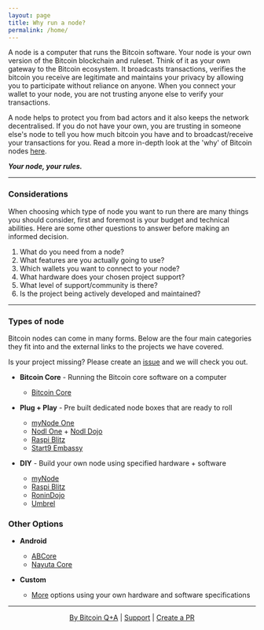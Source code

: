 ```yaml
---
layout: page
title: Why run a node?
permalink: /home/
---
```


A node is a computer that runs the Bitcoin software. Your node is your own version of the Bitcoin blockchain and ruleset. Think of it as your own gateway to the Bitcoin ecosystem. It broadcasts transactions, verifies the bitcoin you receive are legitimate and maintains your privacy by allowing you to participate without reliance on anyone. When you connect your wallet to your node, you are not trusting anyone else to verify your transactions.

A node helps to protect you from bad actors and it also keeps the network decentralised. If you do not have your own, you are trusting in someone else's node to tell you how much bitcoin you have and to broadcast/receive your transactions for you. Read a more in-depth look at the 'why' of Bitcoin nodes [here](https://armantheparman.com/why-should-you-run-your-own-bitcoin-node/).

***Your node, your rules.***

***

### Considerations

When choosing which type of node you want to run there are many things you should consider, first and foremost is your budget and technical abilities. Here are some other questions to answer before making an informed decision.

1. What do you need from a node?
2. What features are you actually going to use?
3. Which wallets you want to connect to your node?
4. What hardware does your chosen project support?
5. What level of support/community is there?
6. Is the project being actively developed and maintained?

***

### Types of node

Bitcoin nodes can come in many forms. Below are the four main categories they fit into and the external links to the projects we have covered.

Is your project missing? Please create an [issue](https://github.com/BitcoinQnA/node-guide) and we will check you out.

-  **Bitcoin Core** - Running the Bitcoin core software on a computer
   - [Bitcoin Core](https://bitcoincore.org/en/download/)

-  **Plug + Play** - Pre built dedicated node boxes that are ready to roll
    - [myNode One](https://mynodebtc.com/products/one)
    - [Nodl One](https://shop.nodl.it/en/) + [Nodl Dojo](https://shop.nodl.it/en/)
    - [Raspi Blitz](https://shop.fulmo.org/product-category/raspiblitz/)
    - [Start9 Embassy](https://store.start9labs.com/collections/embassy)

-  **DIY** - Build your own node using specified hardware + software
    - [myNode](https://mynodebtc.com/products/community_edition)
    - [Raspi Blitz](https://github.com/rootzoll/raspiblitz)
    - [RoninDojo](https://wiki.ronindojo.io/)
    - [Umbrel](https://getumbrel.com/#start)

### Other Options

- **Android**
  - [ABCore](https://github.com/greenaddress/abcore)
  - [Nayuta Core](https://nayuta.co/core/)
     
- **Custom**
  - [More](/other) options using your own hardware and software specifications


***

<p align="center">
  <a href="https://twitter.com/BitcoinQ_A">By Bitcoin Q+A</a> |
  <a href="https://bqa.duckdns.org:20486/apps/96ZvtoJQr9bz5QyeDoUfhkmNTLZ/pos">Support</a> |
  <a href="https://github.com/BitcoinQnA/node-guide">Create a PR</a>
  <br><br>
</p>
